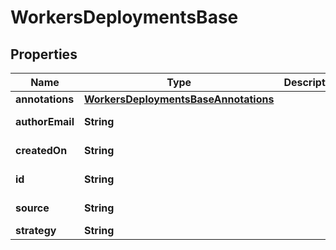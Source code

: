 

# WorkersDeploymentsBase


## Properties

| Name | Type | Description | Notes |
|------------ | ------------- | ------------- | -------------|
|**annotations** | [**WorkersDeploymentsBaseAnnotations**](WorkersDeploymentsBaseAnnotations.md) |  |  [optional] |
|**authorEmail** | **String** |  |  [optional] [readonly] |
|**createdOn** | **String** |  |  [optional] [readonly] |
|**id** | **String** |  |  [optional] [readonly] |
|**source** | **String** |  |  [optional] [readonly] |
|**strategy** | **String** |  |  [optional] |



